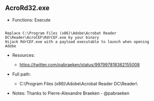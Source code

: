 ## AcroRd32.exe
* Functions: Execute
```

Replace C:\Program Files (x86)\Adobe\Acrobat Reader DC\Reader\AcroCEF\RdrCEF.exe by your binary
Hijack RdrCEF.exe with a payload executable to launch when opening Adobe
```
   
* Resources:   
  * https://twitter.com/pabraeken/status/997997818362155008
   
* Full path:   
  * C:\Program Files (x86)\Adobe\Acrobat Reader DC\Reader\
   
* Notes: Thanks to Pierre-Alexandre Braeken - @pabraeken  
   
